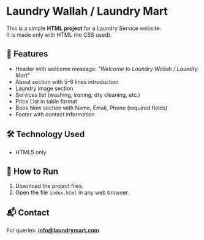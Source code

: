 # Laundry Wallah / Laundry Mart

This is a simple **HTML project** for a Laundry Service website.  
It is made only with HTML (no CSS used).

## 📌 Features
- Header with welcome message: *"Welcome to Laundry Wallah / Laundry Mart"*
- About section with 5–8 lines introduction
- Laundry image section
- Services list (washing, ironing, dry cleaning, etc.)
- Price List in table format
- Book Now section with Name, Email, Phone (required fields)
- Footer with contact information

## 🛠️ Technology Used
- HTML5 only

## 🚀 How to Run
1. Download the project files.  
2. Open the file `index.html` in any web browser.  

## 📬 Contact
For queries: **info@laundrymart.com**
